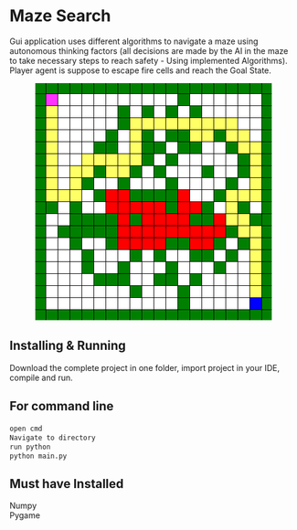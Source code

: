 # Maze Search
Gui application uses different algorithms to navigate a maze using autonomous thinking factors (all decisions are made by the AI in the maze to take necessary steps to reach safety - Using implemented Algorithms). Player agent is suppose to escape fire cells and reach the Goal State.

<p align="center">
  <img src="maze.PNG">
</p>

## Installing & Running
Download the complete project in one folder, import project in your IDE, compile and run.

## For command line
```
open cmd
Navigate to directory
run python
python main.py
```

## Must have Installed
Numpy
<br>
Pygame

